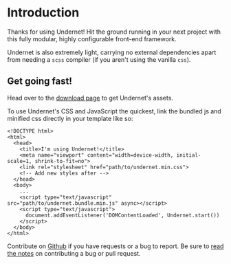 # Introduction

Thanks for using Undernet! Hit the ground running in your next project with this fully modular, highly configurable front-end framework.

Undernet is also extremely light, carrying no external dependencies apart from needing a `scss` compiler (if you aren't using the vanilla `css`).

## Get going fast!

Head over to the [download page](/docs/overview/download) to get Undernet's assets.

To use Undernet's CSS and JavaScript the quickest, link the bundled js and minified css directly in your template like so:

```html5
<!DOCTYPE html>
<html>
  <head>
    <title>I'm using Undernet!</title>
    <meta name="viewport" content="width=device-width, initial-scale=1, shrink-to-fit=no">
    <link rel="stylesheet" href="path/to/undernet.min.css">
    <!-- Add new styles after -->
  </head>
  <body>
    ...
    <script type="text/javascript" src="path/to/undernet.bundle.min.js" async></script>
    <script type="text/javascript">
      document.addEventListener('DOMContentLoaded', Undernet.start())
    </script>
  </body>
</html>
```

Contribute on [Github](https://www.github.com/geotrev/undernet/issues) if you have requests or a bug to report. Be sure to [read the notes](https://www.github.com/geotrev/undernet/master/CONTRIBUTING.md) on contributing a bug or pull request.
